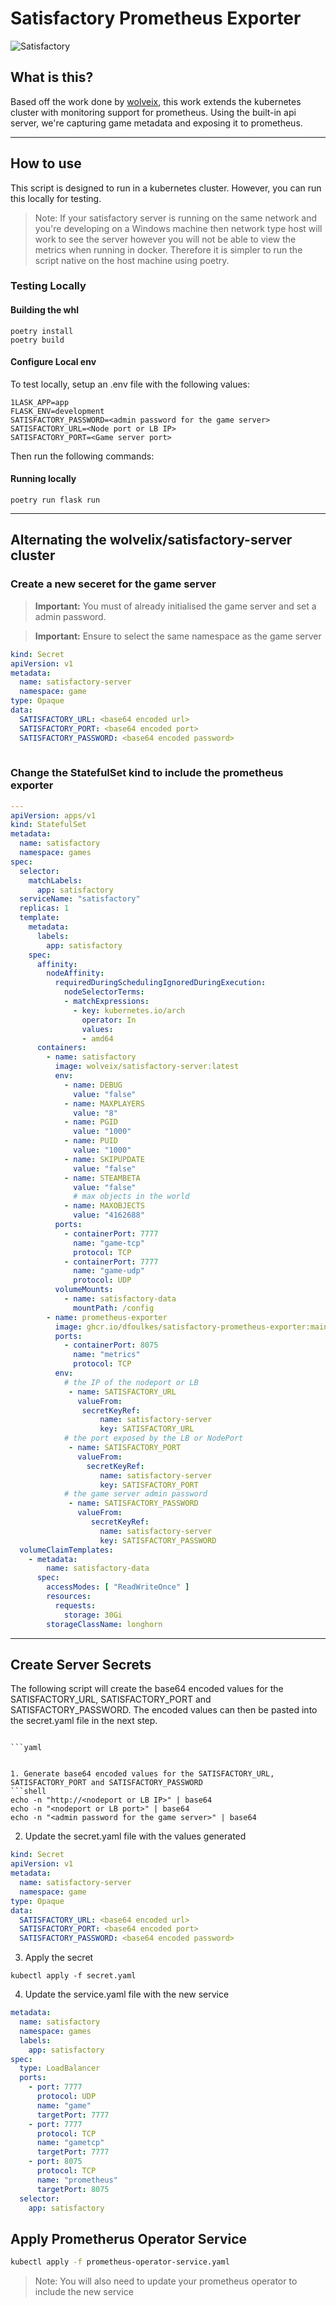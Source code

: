 # Satisfactory Prometheus Exporter
![Satisfactory](https://raw.githubusercontent.com/wolveix/satisfactory-server/main/.github/logo.png "Satisfactory logo")

## What is this?

Based off the work done by [wolveix]("https://github.com/wolveix/satisfactory-server"), this work extends the kubernetes cluster with monitoring
support for prometheus. Using the built-in api server, we're capturing game metadata and exposing it to prometheus.

---

## How to use

This script is designed to run in a kubernetes cluster. However, you can run this locally for testing.
>Note: If your satisfactory server is running on the same network and you're developing on a Windows machine
> then network type host will work to see the server however you will not be able to view the metrics when running in docker.
> Therefore it is simpler to run the script native on the host machine using poetry.

### Testing Locally

#### Building the whl

```shell
poetry install
poetry build
```

#### Configure Local env
To test locally, setup an .env file with the following values:
```shell
1LASK_APP=app
FLASK_ENV=development
SATISFACTORY_PASSWORD=<admin password for the game server>
SATISFACTORY_URL=<Node port or LB IP>
SATISFACTORY_PORT=<Game server port>
```

Then run the following commands:

#### Running locally
```shell
poetry run flask run
```

---

## Alternating the wolvelix/satisfactory-server cluster

### Create a new seceret for the game server

> **Important:** You must of already initialised the game server and set a admin password.

> **Important:** Ensure to select the same namespace as the game server

```yaml
kind: Secret
apiVersion: v1
metadata:
  name: satisfactory-server
  namespace: game
type: Opaque
data:
  SATISFACTORY_URL: <base64 encoded url>
  SATISFACTORY_PORT: <base64 encoded port>
  SATISFACTORY_PASSWORD: <base64 encoded password>
  
```

### Change the StatefulSet kind to include the prometheus exporter

```yaml
---
apiVersion: apps/v1
kind: StatefulSet
metadata:
  name: satisfactory
  namespace: games
spec:
  selector:
    matchLabels:
      app: satisfactory
  serviceName: "satisfactory"
  replicas: 1
  template:
    metadata:
      labels:
        app: satisfactory
    spec:
      affinity:
        nodeAffinity:
          requiredDuringSchedulingIgnoredDuringExecution:
            nodeSelectorTerms:
            - matchExpressions:
              - key: kubernetes.io/arch
                operator: In
                values:
                - amd64
      containers:
        - name: satisfactory
          image: wolveix/satisfactory-server:latest
          env:
            - name: DEBUG
              value: "false"
            - name: MAXPLAYERS
              value: "8"
            - name: PGID
              value: "1000"
            - name: PUID
              value: "1000"
            - name: SKIPUPDATE
              value: "false"
            - name: STEAMBETA
              value: "false"
              # max objects in the world
            - name: MAXOBJECTS
              value: "4162688"
          ports:
            - containerPort: 7777
              name: "game-tcp"
              protocol: TCP
            - containerPort: 7777
              name: "game-udp"
              protocol: UDP
          volumeMounts:
            - name: satisfactory-data
              mountPath: /config
        - name: prometheus-exporter
          image: ghcr.io/dfoulkes/satisfactory-prometheus-exporter:main
          ports:
            - containerPort: 8075
              name: "metrics"
              protocol: TCP
          env:
            # the IP of the nodeport or LB
             - name: SATISFACTORY_URL
               valueFrom:
                secretKeyRef:
                    name: satisfactory-server
                    key: SATISFACTORY_URL
            # the port exposed by the LB or NodePort
             - name: SATISFACTORY_PORT
               valueFrom:
                 secretKeyRef:
                    name: satisfactory-server
                    key: SATISFACTORY_PORT
            # the game server admin password
             - name: SATISFACTORY_PASSWORD
               valueFrom:
                  secretKeyRef:
                    name: satisfactory-server
                    key: SATISFACTORY_PASSWORD
  volumeClaimTemplates:
    - metadata:
        name: satisfactory-data
      spec:
        accessModes: [ "ReadWriteOnce" ]
        resources:
          requests:
            storage: 30Gi
        storageClassName: longhorn

```

---

##  Create Server Secrets

The following script will create the base64 encoded values for the SATISFACTORY_URL, SATISFACTORY_PORT and SATISFACTORY_PASSWORD.
The encoded values can then be pasted into the secret.yaml file in the next step.
```shell

```yaml


1. Generate base64 encoded values for the SATISFACTORY_URL, SATISFACTORY_PORT and SATISFACTORY_PASSWORD
```shell
echo -n "http://<nodeport or LB IP>" | base64
echo -n "<nodeport or LB port>" | base64
echo -n "<admin password for the game server>" | base64
```
2. Update the secret.yaml file with the values generated
```yaml
kind: Secret
apiVersion: v1
metadata:
  name: satisfactory-server
  namespace: game
type: Opaque
data:
  SATISFACTORY_URL: <base64 encoded url>
  SATISFACTORY_PORT: <base64 encoded port>
  SATISFACTORY_PASSWORD: <base64 encoded password>
```
3. Apply the secret
```shell
kubectl apply -f secret.yaml
```

4. Update the service.yaml file with the new service
```yaml
metadata:
  name: satisfactory
  namespace: games
  labels:
    app: satisfactory
spec:
  type: LoadBalancer
  ports:
    - port: 7777
      protocol: UDP
      name: "game"
      targetPort: 7777
    - port: 7777
      protocol: TCP
      name: "gametcp"
      targetPort: 7777
    - port: 8075
      protocol: TCP
      name: "prometheus"
      targetPort: 8075
  selector:
    app: satisfactory
```

## Apply Prometherus Operator Service

```bash
kubectl apply -f prometheus-operator-service.yaml
```

>Note: You will also need to update your prometheus operator to include the new service
